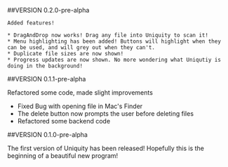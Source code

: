 ##VERSION 0.2.0-pre-alpha

    Added features!
    
    * DragAndDrop now works! Drag any file into Uniquity to scan it!
    * Menu highlighting has been added! Buttons will highlight when they can be used, and will grey out when they can't.
	* Duplicate file sizes are now shown!
	* Progress updates are now shown. No more wondering what Uniqutiy is doing in the background!



##VERSION 0.1.1-pre-alpha

Refactored some code, made slight improvements

* Fixed Bug with opening file in Mac's Finder
* The delete button now prompts the user before deleting files
* Refactored some backend code

##VERSION 0.1.0-pre-alpha

The first version of Uniquity has been released! Hopefully this is the beginning of a beautiful new program!
